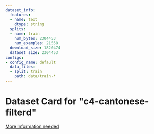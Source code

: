 ```yaml
---
dataset_info:
  features:
  - name: text
    dtype: string
  splits:
  - name: train
    num_bytes: 2304453
    num_examples: 21558
  download_size: 1820474
  dataset_size: 2304453
configs:
- config_name: default
  data_files:
  - split: train
    path: data/train-*
---
```

# Dataset Card for "c4-cantonese-filterd"

[More Information needed](https://github.com/huggingface/datasets/blob/main/CONTRIBUTING.md#how-to-contribute-to-the-dataset-cards)